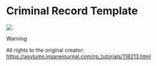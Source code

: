 # Criminal Record Template

<img src="https://i59.photobucket.com/albums/g311/Callirhoe/criminalrecordexample.png">

> [!WARNING]
> All rights to the original creator: https://asylums.insanejournal.com/rp_tutorials/118213.html
